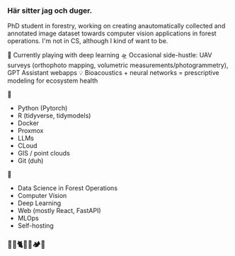 ### Här sitter jag och duger.

PhD student in forestry, working on creating anautomatically collected and annotated image dataset towards computer vision applications in forest operations. 
I'm not in CS, although I kind of want to be.


🌱 Currently playing with deep learning
🛸 Occasional side-hustle: UAV surveys (orthophoto mapping, volumetric measurements/photogrammetry), GPT Assistant webapps
💡 Bioacoustics + neural networks = prescriptive modeling for ecosystem health

🧰
- Python (Pytorch)
- R (tidyverse, tidymodels)
- Docker
- Proxmox
- LLMs
- CLoud
- GIS / point clouds
- Git (duh)

🔦
- Data Science in Forest Operations
- Computer Vision
- Deep Learning
- Web (mostly React, FastAPI)
- MLOps
- Self-hosting

### 👰👧🐈🏡🥾🏕️🎸

